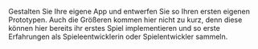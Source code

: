Gestalten Sie Ihre eigene App und entwerfen Sie so Ihren ersten eigenen Prototypen. Auch die Größeren kommen hier nicht zu kurz, denn diese können hier bereits ihr erstes Spiel implementieren und so erste Erfahrungen als Spieleentwicklerin oder Spielentwickler sammeln.